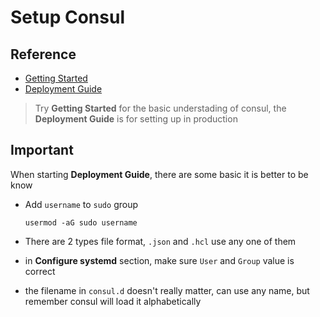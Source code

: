 # Setup Consul

## Reference

- [Getting Started](https://learn.hashicorp.com/consul/getting-started/install)
- [Deployment Guide](https://learn.hashicorp.com/consul/advanced/day-1-operations/deployment-guide)

> Try __Getting Started__ for the basic understading of consul,
> the __Deployment Guide__ is for setting up in production

## Important

When starting __Deployment Guide__, there are some basic it is better to be know

- Add `username` to `sudo` group

    ```usermod -aG sudo username```

- There are 2 types file format, `.json` and `.hcl` use any one of them

- in __Configure systemd__ section, make sure `User` and `Group` value is correct

- the filename in `consul.d` doesn't really matter, can use any name, but remember consul will load it alphabetically